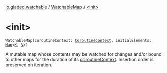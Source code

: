 [io.gladed.watchable](../index.md) / [WatchableMap](index.md) / [&lt;init&gt;](./-init-.md)

# &lt;init&gt;

`WatchableMap(coroutineContext: `[`CoroutineContext`](https://kotlinlang.org/api/latest/jvm/stdlib/kotlin.coroutines/-coroutine-context/index.html)`, initialElements: `[`Map`](https://kotlinlang.org/api/latest/jvm/stdlib/kotlin.collections/-map/index.html)`<`[`K`](index.md#K)`, `[`V`](index.md#V)`>)`

A mutable map whose contents may be watched for changes and/or bound to other maps for the duration
of its [coroutineContext](coroutine-context.md). Insertion order is preserved on iteration.

